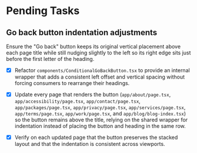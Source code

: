 # Pending Tasks

## Go back button indentation adjustments

Ensure the "Go back" button keeps its original vertical placement above each page title while still nudging slightly to the left so its right edge sits just before the first letter of the heading.

- [x] Refactor `components/ConditionalGoBackButton.tsx` to provide an internal wrapper that adds a consistent left offset and vertical spacing without forcing consumers to rearrange their headings.
- [x] Update every page that renders the button (`app/about/page.tsx`, `app/accessibility/page.tsx`, `app/contact/page.tsx`, `app/packages/page.tsx`, `app/privacy/page.tsx`, `app/services/page.tsx`, `app/terms/page.tsx`, `app/work/page.tsx`, and `app/blog/blog-index.tsx`) so the button remains above the title, relying on the shared wrapper for indentation instead of placing the button and heading in the same row.
- [x] Verify on each updated page that the button preserves the stacked layout and that the indentation is consistent across viewports.

